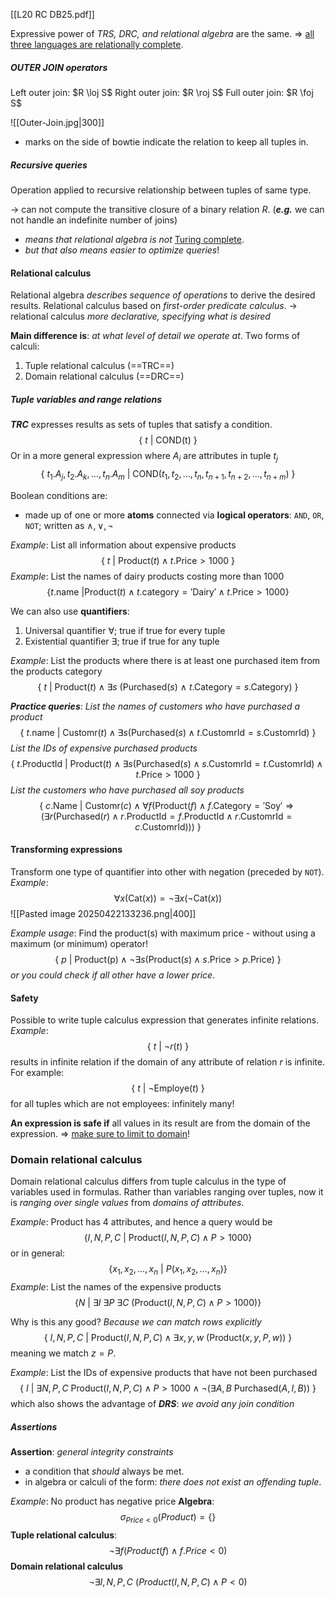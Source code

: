 [[L20 RC DB25.pdf]]

Expressive power of *TRS,  DRC, and relational algebra* are the same.
$\Rightarrow$ <U>all three languages are relationally complete</U>.

##### OUTER JOIN operators
Left outer join: $R \loj S$
Right outer join: $R \roj S$
Full outer join: $R \foj S$

![[Outer-Join.jpg|300]]
- marks on the side of bowtie indicate the relation to keep all tuples in. 
##### Recursive queries
Operation applied to recursive relationship between tuples of same type. 

$\rightarrow$ can not compute the transitive closure of a binary relation $R$. 
(***e.g.*** we can not handle an indefinite number of joins)
- *means that relational algebra is not* <u>Turing complete</u>.
- *but that also means easier to optimize queries*!

#### Relational calculus
Relational algebra *describes sequence of operations* to derive the desired results.
Relational calculus based on *first-order predicate calculus*.
$\rightarrow$ relational calculus *more declarative, specifying what is desired*

**Main difference is**: *at what level of detail we operate at*. 
Two forms of calculi:
1. Tuple relational calculus (==TRC==)
2. Domain relational calculus (==DRC==)

##### Tuple variables and range relations

***TRC*** expresses results as sets of tuples that satisfy a condition. 
$$
\{ \ t \ | \ \mathrm{COND(t)} \ \}
$$
Or in a more general expression where $A_i$ are attributes in tuple $t_j$
$$
\{ \ t_{1}.A_{j}, t_{2}.A_{k}, \dots, t_{n}.A_{m} \ | \ \mathrm{COND}(t_{1},t_{2},\dots,t_{n}, t_{n+1}, t_{n+2}, \dots, t_{n+m}) \ \}
$$

Boolean conditions are:
- made up of one or more **atoms** connected via **logical operators**: `AND`, `OR`, `NOT`; written as $\wedge, \vee, \neg$

*Example*: List all information about expensive products
$$
\{ \ t \ | \ \mathrm{Product}(t) \wedge t.\mathrm{Price} > 1000 \ \}
$$
*Example*: List the names of dairy products costing more than 1000
$$
\{ t.\mathrm{name} \ | \mathrm{Product}(t) \wedge t.\mathrm{category} = '\mathrm{Dairy}' \wedge t.\mathrm{Price} > 1000 \}
$$

We can also use **quantifiers**:
1. Universal quantifier $\forall$; true if true for every tuple
2. Existential quantifier $\exists$; true if true for any tuple

*Example*: List the products where there is at least one purchased item from the products category
$$
\{ \ t \ | \ \mathrm{Product}(t) \wedge \exists s \ (\mathrm{Purchased}(s) \ \wedge \ t.\mathrm{Category} = s.\mathrm{Category}) \ \}
$$

***Practice queries***:
*List the names of customers who have purchased a product*
$$
\{ \ t.\mathrm{name} \ | \ \mathrm{Customr}(t) \wedge \exists s(\mathrm{Purchased}(s) \wedge t.\mathrm{CustomrId}=s.\mathrm{CustomrId}) \ \}
$$
*List the IDs of expensive purchased products*
$$
\{ \ t.\mathrm{ProductId} \ | \ \mathrm{Product}(t) \wedge \exists s(\mathrm{Purchased}(s) \wedge s.\mathrm{CustomrId} = t.\mathrm{CustomrId}) \wedge t.\mathrm{Price} > 1000 \ \}
$$
*List the customers who have purchased all soy products*
$$
\{ \ c.\mathrm{Name} \ | \ \mathrm{Customr}(c) \wedge \forall f(\mathrm{Product}(f) \wedge f.\mathrm{Category}= '\mathrm{Soy}' \Rightarrow (\exists r(\mathrm{Purchased}(r) \wedge r.\mathrm{ProductId}=f.\mathrm{ProductId} \wedge r.\mathrm{CustomrId} = c.\mathrm{CustomrId}))) \ \}
$$

#### Transforming expressions
Transform one type of quantifier into other with negation (preceded by `NOT`). 
*Example*:
$$
\forall x(\mathrm{Cat}(x)) = \neg \exists x(\neg \mathrm{Cat}(x))
$$
![[Pasted image 20250422133236.png|400]]

*Example usage*: Find the product(s) with maximum price - without using a maximum (or minimum) operator!
$$
\{ \ p \ | \ \mathrm{Product(p)} \wedge \neg \exists s(\mathrm{Product}(s) \wedge s.\mathrm{Price} > p.\mathrm{Price}) \ \}
$$
*or you could check if all other have a lower price*.

#### Safety
Possible to write tuple calculus expression that generates infinite relations. 
*Example*:
$$
\{  \ t \ | \ \neg r(t) \ \}
$$
results in infinite relation if the domain of any attribute of relation $r$ is infinite.
For example:
$$
\{ \ t \ | \ \neg \mathrm{Employe}(t) \ \}
$$
for all tuples which are not employees: infinitely many!

**An expression is safe if** all values in its result are from the domain of the expression. 
$\Rightarrow$ <u>make sure to limit to domain</u>!

### Domain relational calculus

Domain relational calculus differs from tuple calculus in the type of variables used in formulas. 
Rather than variables ranging over tuples, now it is *ranging over single values* from *domains of attributes*. 

*Example*: Product has 4 attributes, and hence a query would be
$$
\{ I, N, P, C \ | \ \mathrm{Product}(I,N,P,C) \wedge P > 1000 \}
$$
or in general:
$$
\{  x_{1}, x_{2}, \dots, x_{n} \ | \ P(x_{1}, x_{2}, \dots, x_{n}) \}
$$
*Example*: List the names of the expensive products
$$
\{  N \ | \ \exists I \ \exists P \ \exists C \ (\mathrm{Product}(I,N,P,C) \wedge P > 1000 ) \}
$$

Why is this any good? *Because we can match rows explicitly*
$$
\{ \ I, N, P ,C \ | \ \mathrm{Product}(I,N,P,C) \wedge \exists x,y,w \ (\mathrm{Product}(x,y,P,w)) \ \}
$$
meaning we match $z=P$. 

*Example*: List the IDs of expensive products that have not been purchased
$$
\{ \ I \ | \ \exists N, P, C \ \mathrm{Product}(I, N, P, C) \wedge P > 1000 \wedge \neg (\exists A, B \ \mathrm{Purchased}(A,I,B)) \ \}
$$
which also shows the advantage of ***DRS***: *we avoid any join condition*

##### Assertions
**Assertion**: *general integrity constraints*
- a condition that *should* always be met. 
- in algebra or calculi of the form: *there does not exist an offending tuple*.

*Example*: No product has negative price
**Algebra**: 
$$
\sigma_{Price<0}(Product) = \{  \}
$$
**Tuple relational calculus**:
$$
\neg \exists f(Product(f) \wedge f.Price < 0)
$$
**Domain relational calculus**
$$
\neg \exists I, N, P, C \ (Product(I,N,P,C) \wedge P < 0)
$$
